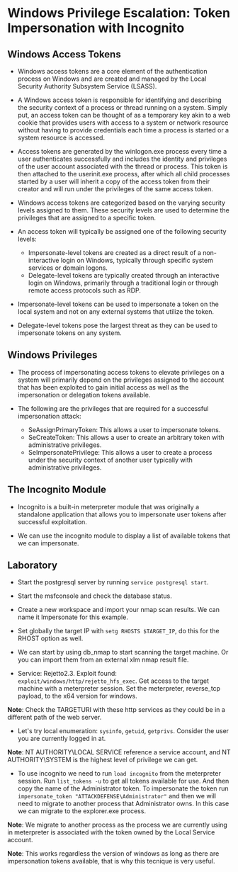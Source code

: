 # Windows Privilege Escalation: Token Impersonation with Incognito

## Windows Access Tokens

+ Windows access tokens are a core element of the authentication process on Windows and are created and managed by the Local Security Authority Subsystem Service (LSASS).

+ A Windows access token is responsible for identifying and describing the security context of a process or thread running on a system. Simply put, an access token can be thought of as a temporary key akin to a web cookie that provides users with access to a system or network resource without having to provide credentials each time a process is started or a system resource is accessed.

+ Access tokens are generated by the winlogon.exe process every time a user authenticates successfully and includes the identity and privileges of the user account associated with the thread or process. This token is then attached to the userinit.exe process, after which all child processes started by a user will inherit a copy of the access token from their creator and will run under the privileges of the same access token.

+ Windows access tokens are categorized based on the varying security levels assigned to them. These security levels are used to determine the privileges that are assigned to a specific token.

+ An access token will typically be assigned one of the following security levels:
    - Impersonate-level tokens are created as a direct result of a non-interactive login on Windows, typically through specific system services or domain logons.
    - Delegate-level tokens are typically created through an interactive login on Windows, primarily through a traditional login or through remote access protocols such as RDP.

+ Impersonate-level tokens can be used to impersonate a token on the local system and not on any external systems that utilize the token.

+ Delegate-level tokens pose the largest threat as they can be used to impersonate tokens on any system.

## Windows Privileges

+ The process of impersonating access tokens to elevate privileges on a system will primarily depend on the privileges assigned to the account that has been exploited to gain initial access as well as the impersonation or delegation tokens available.

+ The following are the privileges that are required for a successful impersonation attack:
    - SeAssignPrimaryToken: This allows a user to impersonate tokens.
    - SeCreateToken: This allows a user to create an arbitrary token with administrative privileges.
    - SeImpersonatePrivilege: This allows a user to create a process under the security context of another user typically with administrative privileges.

## The Incognito Module

+ Incognito is a built-in meterpreter module that was originally a standalone application that allows you to impersonate user tokens after successful exploitation.

+ We can use the incognito module to display a list of available tokens that we can impersonate.

## Laboratory

- Start the postgresql server by running `service postgresql start`.

- Start the msfconsole and check the database status.

- Create a new workspace and import your nmap scan results. We can name it Impersonate for this example.

- Set globally the target IP with `setg RHOSTS $TARGET_IP`, do this for the RHOST option as well.

- We can start by using db_nmap to start scanning the target machine. Or you can import them from an external xlm nmap result file.

- Service: Rejetto2.3. Exploit found: `exploit/windows/http/rejetto_hfs_exec`. Get access to the target machine with a meterpreter session. Set the meterpreter, reverse_tcp payload, to the x64 version for windows.

**Note**: Check the TARGETURI with these http services as they could be in a different path of the web server.

- Let's try local enumeration: `sysinfo`, `getuid`, `getprivs`. Consider the user you are currently logged in at.

**Note**: NT AUTHORITY\LOCAL SERVICE reference a service account, and NT AUTHORITY\SYSTEM is the highest level of privilege we can get.

- To use incognito we need to run `load incognito` from the meterpreter session. Run `list_tokens -u` to get all tokens available for use. And then copy the name of the Administrator token. To impersonate the token run `impersonate_token "ATTACKDEFENSE\Administrator"` and then we will need to migrate to another process that Administrator owns. In this case we can migrate to the explorer.exe process.

**Note**: We migrate to another process as the process we are currently using in meterpreter is associated with the token owned by the Local Service account.

**Note**: This works regardless the version of windows as long as there are impersonation tokens available, that is why this tecnique is very useful.
